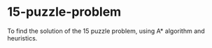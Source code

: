 # 15-puzzle-problem
To find the solution of the 15 puzzle problem, using A* algorithm and heuristics.
